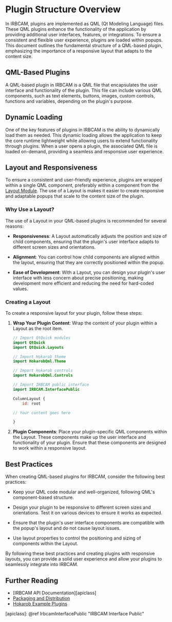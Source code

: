 # Plugin Structure Overview

In IRBCAM, plugins are implemented as QML (Qt Modeling Language) files. These QML plugins enhance the functionality of the application by providing additional user interfaces, features, or integrations. To ensure a consistent and flexible user experience, plugins are loaded within popups. This document outlines the fundamental structure of a QML-based plugin, emphasizing the importance of a responsive layout that adapts to the content size.

## QML-Based Plugins

A QML-based plugin in IRBCAM is a QML file that encapsulates the user interface and functionality of the plugin. This file can include various QML components, such as text elements, buttons, images, custom controls, functions and variables, depending on the plugin's purpose.

## Dynamic Loading

One of the key features of plugins in IRBCAM is the ability to dynamically load them as needed. This dynamic loading allows the application to keep the core runtime lightweight while allowing users to extend functionality through plugins. When a user opens a plugin, the associated QML file is loaded on-demand, providing a seamless and responsive user experience.

## Layout and Responsiveness

To ensure a consistent and user-friendly experience, plugins are wrapped within a single QML component, preferably within a component from the [Layout Module](https://doc.qt.io/qt-6/qtquick-layouts-qmlmodule.html). The use of a Layout is makes it easier to create responsive and adaptable popups that scale to the content size of the plugin.

### Why Use a Layout?

The use of a Layout in your QML-based plugins is recommended for several reasons:

- **Responsiveness**: A Layout automatically adjusts the position and size of child components, ensuring that the plugin's user interface adapts to different screen sizes and orientations.

- **Alignment**: You can control how child components are aligned within the layout, ensuring that they are correctly positioned within the popup.

- **Ease of Development**: With a Layout, you can design your plugin's user interface with less concern about precise positioning, making development more efficient and reducing the need for hard-coded values.

### Creating a Layout

To create a responsive layout for your plugin, follow these steps:

1. **Wrap Your Plugin Content**: Wrap the content of your plugin within a Layout as the root item.

    ```qml
    // Import QtQuick modules
    import QtQuick
    import QtQuick.Layouts

    // Import Hokarob theme
    import HokarobQml.Theme

    // Import Hokarob controls
    import HokarobQml.Controls

    // Import IRBCAM public interface
    import IRBCAM.InterfacePublic

    ColumnLayout {
        id: root

    // Your content goes here

    }
    ```

2. **Plugin Components**: Place your plugin-specific QML components within the Layout. These components make up the user interface and functionality of your plugin. Ensure that these components are designed to work within a responsive layout.

## Best Practices

When creating QML-based plugins for IRBCAM, consider the following best practices:

- Keep your QML code modular and well-organized, following QML's component-based structure.

- Design your plugin to be responsive to different screen sizes and orientations. Test it on various devices to ensure it works as expected.

- Ensure that the plugin's user interface components are compatible with the popup's layout and do not cause layout issues.

- Use layout properties to control the positioning and sizing of components within the Layout.

By following these best practices and creating plugins with responsive layouts, you can provide a solid user experience and allow your plugins to seamlessly integrate into IRBCAM.

## Further Reading

- [IRBCAM API Documentation][apiclass]
- [Packaging and Distribution](packaging_and_distribution.md)
- [Hokarob Example Plugins](https://github.com/hokarob/irbcam-plugins/tree/main/plugins)

[apiclass]: @ref IrbcamInterfacePublic "IRBCAM Interface Public"
